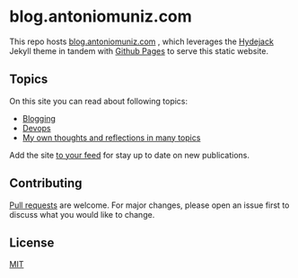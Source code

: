 # blog.antoniomuniz.com

This repo hosts [blog.antoniomuniz.com](https://blog.antoniomuniz.com/) , which leverages the
[Hydejack](https://hydejack.com) Jekyll theme in tandem with [Github Pages](https://pages.github.com/) to serve this static website.

## Topics

On this site you can read about following topics:

- [Blogging](http://blog.antoniomuniz.com/blog/categories/blogging)
- [Devops](http://blog.antoniomuniz.com/blog/categories/devops)
- [My own thoughts and reflections in many topics](http://blog.antoniomuniz.com/blog/categories/reflexiones)

Add the site [to your feed](https://blog.antoniomuniz.com/blog/feed.xslt.xml) for stay up to date on new publications.

## Contributing

[Pull requests](https://github.com/amc1981/web-personal/pulls) are welcome. For major changes, please open an issue first to discuss what you would like to change.

## License

[MIT](https://choosealicense.com/licenses/mit/)
